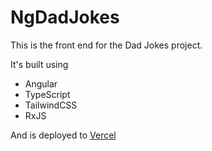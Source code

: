 # NgDadJokes

This is the front end for the Dad Jokes project.

It's built using

- Angular
- TypeScript
- TailwindCSS
- RxJS

And is deployed to [Vercel](https://vercel.com)
